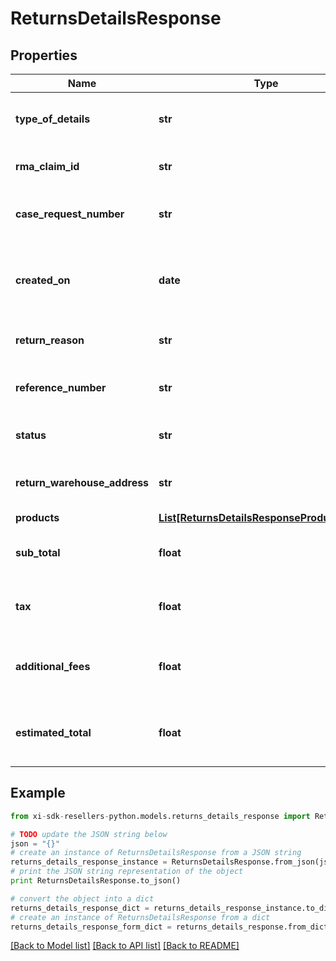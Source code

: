 # ReturnsDetailsResponse


## Properties

Name | Type | Description | Notes
------------ | ------------- | ------------- | -------------
**type_of_details** | **str** | The type of the details. Return or Claim. | [optional] 
**rma_claim_id** | **str** | The rmaClaimId claim id. | [optional] 
**case_request_number** | **str** | A unique return request number. | [optional] 
**created_on** | **date** | The date on which the return request was created. | [optional] 
**return_reason** | **str** | The reason for the return. | [optional] 
**reference_number** | **str** | The reference number for the return. | [optional] 
**status** | **str** | The status of the request. | [optional] 
**return_warehouse_address** | **str** | The address of the return warehouse. | [optional] 
**products** | [**List[ReturnsDetailsResponseProductsInner]**](ReturnsDetailsResponseProductsInner.md) |  | [optional] 
**sub_total** | **float** | Sub total amount of the return request. | [optional] 
**tax** | **float** | The tax amount of the return request. | [optional] 
**additional_fees** | **float** | The additional fees for the return request. | [optional] 
**estimated_total** | **float** | The total estimated amount for the return request. | [optional] 

## Example

```python
from xi-sdk-resellers-python.models.returns_details_response import ReturnsDetailsResponse

# TODO update the JSON string below
json = "{}"
# create an instance of ReturnsDetailsResponse from a JSON string
returns_details_response_instance = ReturnsDetailsResponse.from_json(json)
# print the JSON string representation of the object
print ReturnsDetailsResponse.to_json()

# convert the object into a dict
returns_details_response_dict = returns_details_response_instance.to_dict()
# create an instance of ReturnsDetailsResponse from a dict
returns_details_response_form_dict = returns_details_response.from_dict(returns_details_response_dict)
```
[[Back to Model list]](../README.md#documentation-for-models) [[Back to API list]](../README.md#documentation-for-api-endpoints) [[Back to README]](../README.md)


